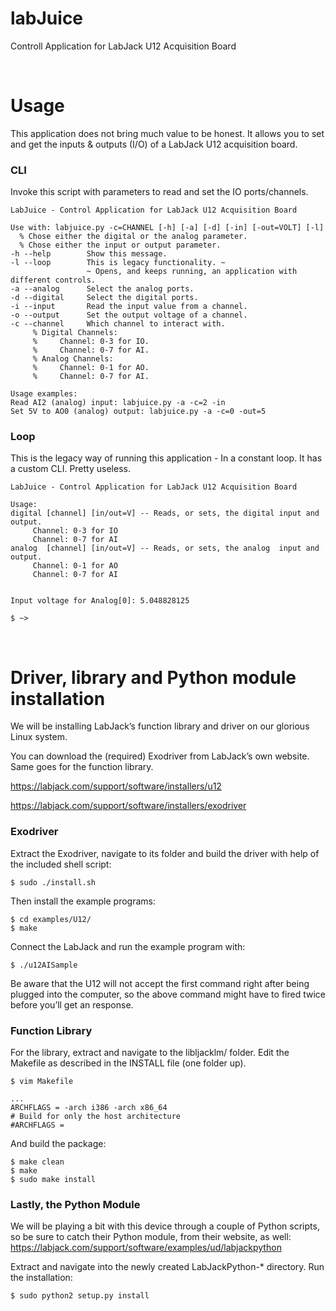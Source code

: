 # labJuice
Controll Application for LabJack U12 Acquisition Board

&nbsp;

# Usage
This application does not bring much value to be honest. It allows you to set and get the inputs & outputs (I/O) of a LabJack U12 acquisition board.

### CLI
Invoke this script with parameters to read and set the IO ports/channels. 
```
LabJuice - Control Application for LabJack U12 Acquisition Board

Use with: labjuice.py -c=CHANNEL [-h] [-a] [-d] [-in] [-out=VOLT] [-l]
  % Chose either the digital or the analog parameter.
  % Chose either the input or output parameter.
-h --help        Show this message.
-l --loop        This is legacy functionality. ~
                 ~ Opens, and keeps running, an application with different controls.
-a --analog      Select the analog ports.
-d --digital     Select the digital ports.
-i --input       Read the input value from a channel.
-o --output      Set the output voltage of a channel.
-c --channel     Which channel to interact with.
     % Digital Channels:
     %     Channel: 0-3 for IO.
     %     Channel: 0-7 for AI.
     % Analog Channels:
     %     Channel: 0-1 for AO.
     %     Channel: 0-7 for AI.

Usage examples:
Read AI2 (analog) input: labjuice.py -a -c=2 -in
Set 5V to AO0 (analog) output: labjuice.py -a -c=0 -out=5
```

### Loop 
This is the legacy way of running this application - In a constant loop. It has a custom CLI. Pretty useless. 
```
LabJuice - Control Application for LabJack U12 Acquisition Board

Usage:
digital [channel] [in/out=V] -- Reads, or sets, the digital input and output.
     Channel: 0-3 for IO
     Channel: 0-7 for AI
analog  [channel] [in/out=V] -- Reads, or sets, the analog  input and output.
     Channel: 0-1 for AO
     Channel: 0-7 for AI


Input voltage for Analog[0]: 5.048828125

$ ~> 
```

&nbsp;

# Driver, library and Python module installation
We will be installing LabJack’s function library and driver on our glorious Linux system.

You can download the (required) Exodriver from LabJack’s own website. Same goes for the function library. 

https://labjack.com/support/software/installers/u12

https://labjack.com/support/software/installers/exodriver

### Exodriver
Extract the Exodriver, navigate to its folder and build the driver with help of the included shell script:
```
$ sudo ./install.sh
```

Then install the example programs:
```
$ cd examples/U12/
$ make 
```

Connect the LabJack and run the example program with:
```
$ ./u12AISample
```

Be aware that the U12 will not accept the first command right after being plugged into the computer, so the above command might have to fired twice before you’ll get an response. 


### Function Library
For the library, extract and navigate to the libljacklm/ folder. Edit the Makefile as described in the INSTALL file (one folder up).
```
$ vim Makefile
```
```
...
ARCHFLAGS = -arch i386 -arch x86_64
# Build for only the host architecture
#ARCHFLAGS =
```

And build the package:
```
$ make clean
$ make
$ sudo make install
```

### Lastly, the Python Module
We will be playing a bit with this device through a couple of Python scripts, so be sure to catch their Python module, from their website, as well:
https://labjack.com/support/software/examples/ud/labjackpython 

Extract and navigate into the newly created LabJackPython-* directory. Run the installation:
```
$ sudo python2 setup.py install
```
